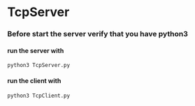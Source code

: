 # TcpServer
### Before start the server verify that you have python3
#### run the server with
```
python3 TcpServer.py
```
#### run the client with
```
python3 TcpClient.py
```
